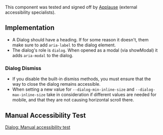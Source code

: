 <vwc-note connotation="success" headline="No issues found">
  <vwc-icon name="check-solid" connotation="success" label="Passed Accessibility Testing" slot="icon" size="0"></vwc-icon>
  <p>This component was tested and signed off by <a href="https://www.applause.com/">Applause</a> (external accessibility specialists).</p>
</vwc-note>

## Implementation

- A Dialog should have a heading. If for some reason it doesn't, them make sure to add `aria-label` to the dialog element.
- The dialog's role is `dialog`. When opened as a modal (via showModal) it adds `aria-modal` to the dialog.

### Dialog Dismiss

- If you disable the built-in dismiss methods, you must ensure that the way to close the dialog remains accessible.
- When setting a new value for `--dialog-min-inline-size` and `--dialog-max-inline-size` take in consideration if different values are needed for mobile, and that they are not causing horizontal scroll there.

## Manual Accessibility Test

[Dialog: Manual accessibility test](https://docs.google.com/spreadsheets/d/16swp_M0jWnndcY2KpGaJJ0q82Ln6fpon6OA5OkTGcoA/edit?gid=1066167376#gid=1066167376)
